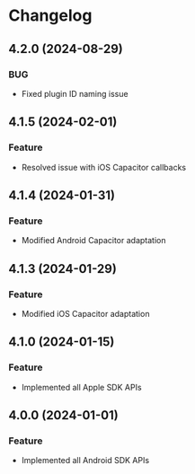 # Changelog

## 4.2.0 (2024-08-29)

### BUG

- Fixed plugin ID naming issue

## 4.1.5 (2024-02-01)

### Feature

- Resolved issue with iOS Capacitor callbacks

## 4.1.4 (2024-01-31)

### Feature

- Modified Android Capacitor adaptation

## 4.1.3 (2024-01-29)

### Feature

- Modified iOS Capacitor adaptation

## 4.1.0 (2024-01-15)

### Feature

- Implemented all Apple SDK APIs

## 4.0.0 (2024-01-01)

### Feature

- Implemented all Android SDK APIs
